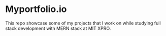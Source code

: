 # Myportfolio.io
This repo showcase some of my projects that I work on while studying full stack development with MERN stack at MIT XPRO. 
